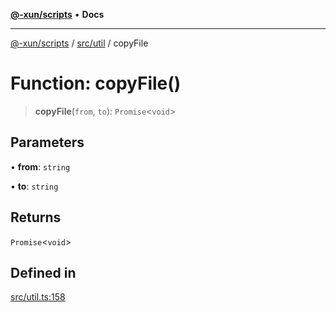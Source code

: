 [**@-xun/scripts**](../../../README.md) • **Docs**

***

[@-xun/scripts](../../../README.md) / [src/util](../README.md) / copyFile

# Function: copyFile()

> **copyFile**(`from`, `to`): `Promise`\<`void`\>

## Parameters

• **from**: `string`

• **to**: `string`

## Returns

`Promise`\<`void`\>

## Defined in

[src/util.ts:158](https://github.com/Xunnamius/xscripts/blob/d89809b1811fb99fb24fbfe0c6960a0e087bcc27/src/util.ts#L158)
